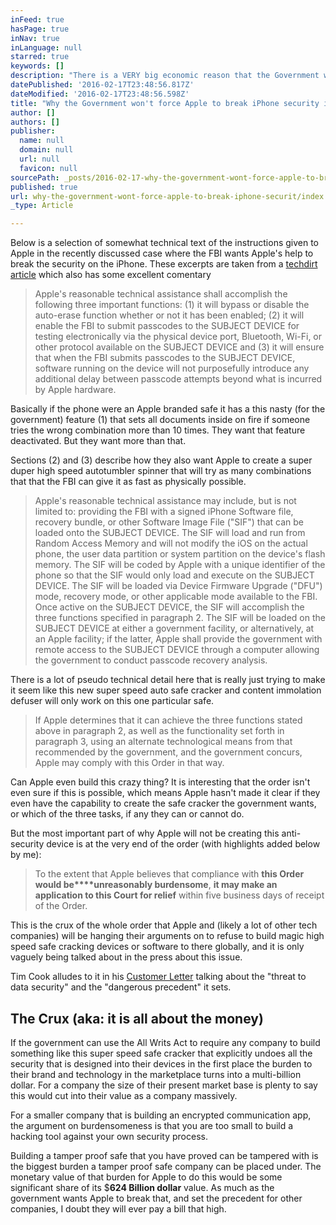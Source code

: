 ```yaml
---
inFeed: true
hasPage: true
inNav: true
inLanguage: null
starred: true
keywords: []
description: "There is a VERY big economic reason that the Government won't force Apple 's hand to brute force the iPhone or future devices."
datePublished: '2016-02-17T23:48:56.817Z'
dateModified: '2016-02-17T23:48:56.598Z'
title: "Why the Government won't force Apple to break iPhone security in the end."
author: []
authors: []
publisher:
  name: null
  domain: null
  url: null
  favicon: null
sourcePath: _posts/2016-02-17-why-the-government-wont-force-apple-to-break-iphone-securit.md
published: true
url: why-the-government-wont-force-apple-to-break-iphone-securit/index.html
_type: Article

---
```

Below is a selection of somewhat technical text of the instructions given to Apple in the recently discussed case where the FBI wants Apple's help to break the security on the iPhone.  These excerpts are taken from a [techdirt article][0] which also has some excellent comentary

> Apple's reasonable technical assistance shall accomplish the following three important functions: (1) it will bypass or disable the auto-erase function whether or not it has been enabled; (2) it will enable the FBI to submit passcodes to the SUBJECT DEVICE for testing electronically via the physical device port, Bluetooth, Wi-Fi, or other protocol available on the SUBJECT DEVICE and (3) it will ensure that when the FBI submits passcodes to the SUBJECT DEVICE, software running on the device will not purposefully introduce any additional delay between passcode attempts beyond what is incurred by Apple hardware.

Basically if the phone were an Apple branded safe it has a this nasty (for the government) feature (1) that sets all documents inside on fire if someone tries the wrong combination more than 10 times.  They want that feature deactivated.  But they want more than that.

Sections (2) and (3) describe how they also want Apple to create a super duper high speed autotumbler spinner that will try as many combinations that that the FBI can give it as fast as physically possible.

> Apple's reasonable technical assistance may include, but is not limited to: providing the FBI with a signed iPhone Software file, recovery bundle, or other Software Image File ("SIF") that can be loaded onto the SUBJECT DEVICE. The SIF will load and run from Random Access Memory and will not modify the iOS on the actual phone, the user data partition or system partition on the device's flash memory. The SIF will be coded by Apple with a unique identifier of the phone so that the SIF would only load and execute on the SUBJECT DEVICE. The SIF will be loaded via Device Firmware Upgrade ("DFU") mode, recovery mode, or other applicable mode available to the FBI. Once active on the SUBJECT DEVICE, the SIF will accomplish the three functions specified in paragraph 2\. The SIF will be loaded on the SUBJECT DEVICE at either a government facility, or alternatively, at an Apple facility; if the latter, Apple shall provide the government with remote access to the SUBJECT DEVICE through a computer allowing the government to conduct passcode recovery analysis. 

There is a lot of pseudo technical detail here that is really just trying to make it seem like this new super speed auto safe cracker and content immolation defuser will only work on this one particular safe.

> If Apple determines that it can achieve the three functions stated above in paragraph 2, as well as the functionality set forth in paragraph 3, using an alternate technological means from that recommended by the government, and the government concurs, Apple may comply with this Order in that way.

Can Apple even build this crazy thing? It is interesting that the order isn't even sure if this is possible, which means Apple hasn't made it clear if they even have the capability to create the safe cracker the government wants, or which of the three tasks, if any they can or cannot do.

But the most important part of why Apple will not be creating this anti-security device is at the very end of the order (with highlights added below by me):

> To the extent that Apple believes that compliance with **this Order would be****unreasonably burdensome**, **it may make an application to this Court for relief** within five business days of receipt of the Order.

This is the crux of the whole order that Apple and (likely a lot of other tech companies) will be hanging their arguments on to refuse to build magic high speed safe cracking devices or software to there globally, and it is only vaguely being talked about in the press about this issue.

Tim Cook alludes to it in his [Customer Letter][1] talking about the "threat to data security" and  the "dangerous precedent" it sets.

## The Crux (aka: it is all about the money)

If the government can use the All Writs Act to require any company to build something like this super speed safe cracker that explicitly undoes all the security that is designed into their devices in the first place the burden to their brand and technology in the marketplace turns into a multi-billion dollar.  For a company the size of their present market base is plenty to say this would cut into their value as a company massively.

For a smaller company that is building an encrypted communication app, the argument on burdensomeness is that you are too small to build a hacking tool against your own security process.

Building a tamper proof safe that you have proved can be tampered with  is the biggest burden a tamper proof safe company can be placed under.  The monetary value of that burden for Apple to do this would be some significant share of its $**624 Billion dollar** value.  As much as the government wants Apple to break that, and set the precedent for other companies, I doubt they will ever pay a bill that high.

[0]: The%20order%20also%20sets%20out%20that:%0ATo%20the%20extent%20that%20Apple%20believes%20that%20compliance%20with%20this%20Order%20would%20be%20unreasonably%20burdensome,%20it%20may%20make%20an%20application%20to%20this%20Court%20for%20relief%20within%20five%20business%20days%20of%20receipt%20of%20the%20Order.
[1]: http://www.apple.com/customer-letter/